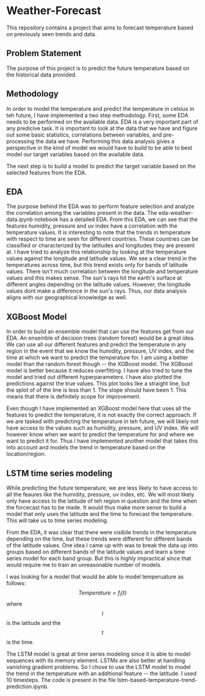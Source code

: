 # Weather-Forecast
This repository contains a project that aims to forecast temperature based on previously seen trends and data.

## Problem Statement
The purpose of this project is to predict the future temperature based on the historical data provided. 

## Methodology
In order to model the temperature and predict the temperature in celsius in teh future, I have implemented a two step methodology. First, some EDA needs to be performed on the available data. EDA is a very important part of any predicive task. It is important to look at the data that we have and figure out some basic statistics, correlations between variables, and pre-processing the data we have. Performing this data analysis gives a perspective in the kind of model we would have to build to be able to best model our target variables based on the available data.

The next step is to build a model to predict the target variable based on the selected features from the EDA.

## EDA
The purpose behind the EDA was to perform feature selection and analyze the correlation among the variables present in the data. The eda-weather-data.ipynb notebook has a detailed EDA. From this EDA, we can see that the features humidity, pressure and uv index have a correlation with the temperature values. It is interesting to note that the trends in temperature with respect to time are seen for different countries. These countries can be classified or characterized by the latitudes and longitudes they are present at. I have tried to analyze this relationship by looking at the temperature values against the longitude and latitude values. We see a clear trend in the temperatures across time, but this trend exists only for bands of latitude values. There isn't much correlation between the longitude and temperature values and this makes sense. The sun's rays hit the earth's surface at different angles depending on the latitude values. However, the longitude values dont make a difference in the sun's rays. Thus, our data analysis aligns with our geographical knowledge as well. 

## XGBoost Model
In order to build an ensemble model that can use the features get from our EDA. An ensemble of decision trees (random forest) would be a great idea. We can use all our different features and predict the temperature in any region in the event that we know the humidity, pressure, UV index, and the time at which we want to predict the temperature for. I am using a better model than the random forest though -- the XGBoost model. The XGBoost model is better because it reduces overfitting. I have also tried to tune the model and tried out different hyperparameters. I have also plotted the predictions against the true values. This plot looks like a straight line, but the splot of of the line is less than 1. The slope should have been 1. This means that there is definitely scope for improvement. 

Even though I have implemented an XGBoost model here that uses all the features to predict the temperature, it is not exactly the correct approach. If we are tasked with predicting the temperature in teh future, we will likely not have access to the values such as humidity, pressure, and UV index. We will however know when we want to predict the temperature for and where we want to predict it for. Thus I have implemented another model that takes this into account and models the trend in temperature based on the location/region.

## LSTM time series modeling
While predicting the future temperature, we are less likely to have access to all the feaures like the humidity, pressure, uv index, etc. We will most likely only have access to the latitude of teh region in question and the time when the forcecast has to be made. It would thus make more sense to build a model that only uses the latitude and the time to forecast the temperature. This will take us to time series modeling.

From the EDA, it was clear that there were visibile trends in the temperature depending on the time, but these trends were different for different bands of the latitude values. One idea I came up with was to break the data up into groups based on different bands of the latitude values and learn a time series model for each band group. But this is highly impractical since that would require me to train an unreasonable number of models. 

I was looking for a model that would be able to model temperuature as follows:
$$ Temperature = f_l(t) $$ where $$l$$ is the latitude and the $$t$$ is the time.

The LSTM model is great at time series modeling since it is able to model sequences with its memory element. LSTMs are also better at handling vanishing gradient problems. So I chose to use the LSTM model to model the trend in the temperature with an additional feature -- the latitude. I used 10 timesteps. The code is present in the file lstm-based-temperature-trend-prediction.ipynb. 
